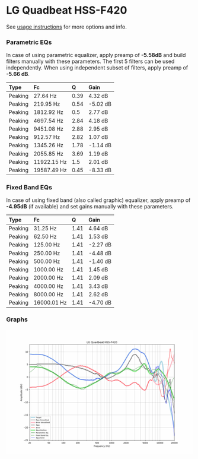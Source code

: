 # LG Quadbeat HSS-F420
See [usage instructions](https://github.com/jaakkopasanen/AutoEq#usage) for more options and info.

### Parametric EQs
In case of using parametric equalizer, apply preamp of **-5.58dB** and build filters manually
with these parameters. The first 5 filters can be used independently.
When using independent subset of filters, apply preamp of **-5.66 dB**.

| Type    | Fc          |    Q | Gain     |
|:--------|:------------|:-----|:---------|
| Peaking | 27.64 Hz    | 0.39 | 4.32 dB  |
| Peaking | 219.95 Hz   | 0.54 | -5.02 dB |
| Peaking | 1812.92 Hz  | 0.5  | 2.77 dB  |
| Peaking | 4697.54 Hz  | 2.84 | 4.18 dB  |
| Peaking | 9451.08 Hz  | 2.88 | 2.95 dB  |
| Peaking | 912.57 Hz   | 2.82 | 1.07 dB  |
| Peaking | 1345.26 Hz  | 1.78 | -1.14 dB |
| Peaking | 2055.85 Hz  | 3.69 | 1.19 dB  |
| Peaking | 11922.15 Hz | 1.5  | 2.01 dB  |
| Peaking | 19587.49 Hz | 0.45 | -8.33 dB |

### Fixed Band EQs
In case of using fixed band (also called graphic) equalizer, apply preamp of **-4.95dB**
(if available) and set gains manually with these parameters.

| Type    | Fc          |    Q | Gain     |
|:--------|:------------|:-----|:---------|
| Peaking | 31.25 Hz    | 1.41 | 4.64 dB  |
| Peaking | 62.50 Hz    | 1.41 | 1.53 dB  |
| Peaking | 125.00 Hz   | 1.41 | -2.27 dB |
| Peaking | 250.00 Hz   | 1.41 | -4.48 dB |
| Peaking | 500.00 Hz   | 1.41 | -1.40 dB |
| Peaking | 1000.00 Hz  | 1.41 | 1.45 dB  |
| Peaking | 2000.00 Hz  | 1.41 | 2.09 dB  |
| Peaking | 4000.00 Hz  | 1.41 | 3.43 dB  |
| Peaking | 8000.00 Hz  | 1.41 | 2.62 dB  |
| Peaking | 16000.01 Hz | 1.41 | -4.70 dB |

### Graphs
![](./LG%20Quadbeat%20HSS-F420.png)